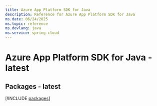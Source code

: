 ```yaml
---
title: Azure App Platform SDK for Java
description: Reference for Azure App Platform SDK for Java
ms.date: 06/24/2025
ms.topic: reference
ms.devlang: java
ms.service: spring-cloud
---
```

# Azure App Platform SDK for Java - latest
## Packages - latest
[!INCLUDE [packages](app-platform-index.md)]
